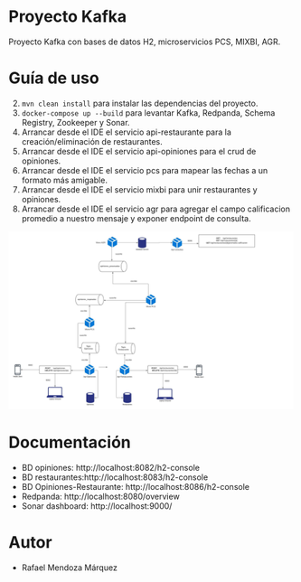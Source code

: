 # Proyecto Kafka
Proyecto Kafka con bases de datos H2, microservicios PCS, MIXBI, AGR.
# Guía de uso
2. ``mvn clean install`` para instalar las dependencias del proyecto.
3. ``docker-compose up --build`` para levantar Kafka, Redpanda, Schema Registry, Zookeeper y Sonar.
4. Arrancar desde el IDE el servicio api-restaurante para la creación/eliminación de restaurantes.
5. Arrancar desde el IDE el servicio api-opiniones para el crud de opiniones.
6. Arrancar desde el IDE el servicio pcs para mapear las fechas a un formato más amigable.
7. Arrancar desde el IDE el servicio mixbi para unir restaurantes y opiniones.
8. Arrancar desde el IDE el servicio agr para agregar el campo calificacion promedio a nuestro mensaje y exponer endpoint de consulta.

![Esquema](./images/Diagramas%20de%20flujo.jpeg)

# Documentación
- BD opiniones: http://localhost:8082/h2-console
- BD restaurantes:http://localhost:8083/h2-console
- BD Opiniones-Restaurante: http://localhost:8086/h2-console
- Redpanda: http://localhost:8080/overview
- Sonar dashboard: http://localhost:9000/ 

# Autor
- Rafael Mendoza Márquez